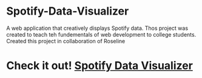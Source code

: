 # Spotify-Data-Visualizer
A web application that creatively displays Spotify data. Thos project was created to teach teh fundementals of web development to college students.
Created this project in collaboration of Roseline

# Check it out!  [Spotify Data Visualizer](https://spotifydatavisualizer.netlify.app/)
